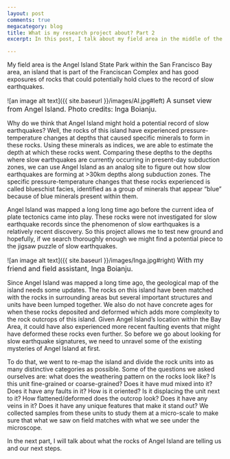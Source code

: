 ```yaml
---
layout: post
comments: true
megacategory: blog
title: What is my research project about? Part 2
excerpt: In this post, I talk about my field area in the middle of the San Francisco Bay. The absolutely awesome Angel Island State Park and how the rocks of the island is helping me answer my research questions. 

---
```

My field area is the Angel Island State Park within the San Francisco Bay area, an island that is part of the Franciscan Complex and has good exposures of rocks that could potentially hold clues to the record of slow earthquakes. 

![an image alt text]({{ site.baseurl }}/images/AI.jpg#left)
<span style="font-size:16px;"> A sunset view from Angel Island. Photo credits: Inga Boianju. </span>


Why do we think that Angel Island might hold a potential record of slow earthquakes? Well, the rocks of this island have experienced pressure-temperature changes at depths that caused specific minerals to form in these rocks. Using these minerals as indices, we are able to estimate the depth at which these rocks went. Comparing these depths to the depths where slow earthquakes are currently occurring in present-day subduction zones, we can use Angel Island as an analog site to figure out how slow earthquakes are forming at >30km depths along subduction zones. The specific pressure-temperature changes that these rocks experienced is called blueschist facies, identified as a group of minerals that appear “blue” because of blue minerals present within them. 

Angel Island was mapped a long long time ago before the current idea of plate tectonics came into play. These rocks were not investigated for slow earthquake records since the phenomenon of slow earthquakes is a relatively recent discovery. So this project allows me to test new ground and hopefully, if we search thoroughly enough we might find a potential piece to the jigsaw puzzle of slow earthquakes. 

![an image alt text]({{ site.baseurl }}/images/Inga.jpg#right)
<span style="font-size:16px;">With my friend and field assistant, Inga Boianju. </span>


Since Angel Island was mapped a long time ago, the geological map of the island needs some updates. The rocks on this island have been matched with the rocks in surrounding areas but several important structures and units have been lumped together. We also do not have concrete ages for when these rocks deposited and deformed which adds more complexity to the rock outcrops of this island. Given Angel Island’s location within the Bay Area, it could have also experienced more recent faulting events that might have deformed these rocks even further. So before we go about looking for slow earthquake signatures, we need to unravel some of the existing mysteries of Angel Island at first. 

To do that, we went to re-map the island and divide the rock units into as many distinctive categories as possible. Some of the questions we asked ourselves are: what does the weathering pattern on the rocks look like? Is this unit fine-grained or coarse-grained? Does it have mud mixed into it? Does it have any faults in it? How is it oriented? Is it displacing the unit next to it? How flattened/deformed does the outcrop look? Does it have any veins in it? Does it have any unique features that make it stand out? We collected samples from these units to study them at a micro-scale to make sure that what we saw on field matches with what we see under the microscope. 

In the next part, I will talk about what the rocks of Angel Island are telling us and our next steps. 
